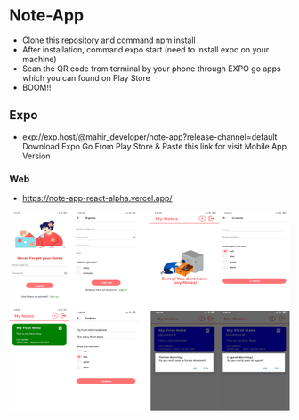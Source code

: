 # Note-App

* Clone this repository and command npm install
* After installation, command expo start (need to install expo on your machine)
* Scan the QR code from terminal by your phone through EXPO go apps which you can found on Play Store
* BOOM!!
## Expo
* exp://exp.host/@mahir_developer/note-app?release-channel=default <br/>
Download Expo Go From Play Store & Paste this link for visit Mobile App Version
### Web
* https://note-app-react-alpha.vercel.app/

![SCREENSHOT1!](Untitled-1.png)